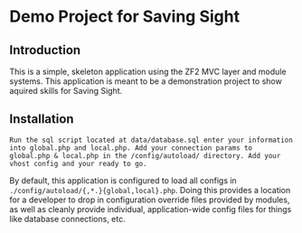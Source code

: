 Demo Project for Saving Sight
=======================

Introduction
------------
This is a simple, skeleton application using the ZF2 MVC layer and module
systems. This application is meant to be a demonstration project to show
aquired skills for Saving Sight.


Installation
------------
`Run the sql script located at data/database.sql enter your information
into global.php and local.php. Add your connection params to global.php &
local.php in the /config/autoload/ directory. Add your vhost config and your ready to go.`


By default, this application is configured to load all configs in
`./config/autoload/{,*.}{global,local}.php`. Doing this provides a
location for a developer to drop in configuration override files provided by
modules, as well as cleanly provide individual, application-wide config files
for things like database connections, etc.
